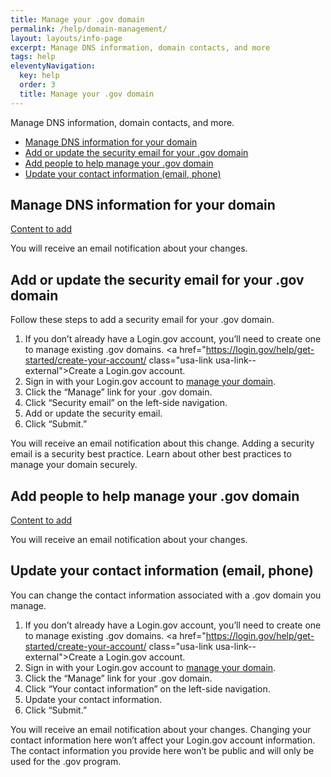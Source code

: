 ```yaml
---
title: Manage your .gov domain
permalink: /help/domain-management/
layout: layouts/info-page
excerpt: Manage DNS information, domain contacts, and more
tags: help
eleventyNavigation:
  key: help
  order: 3
  title: Manage your .gov domain
---
```


Manage DNS information, domain contacts, and more.
 
- [Manage DNS information for your domain](#manage-dns-information-for-your-domain)
- [Add or update the security email for your .gov domain](#add-or-update-the-security-email-for-your-.gov-domain)
- [Add people to help manage your .gov domain](#add-people-to-help-manage-your-.gov-domain)
- [Update your contact information (email, phone)](#update-your-contact-information-(email%2C-phone))

## Manage DNS information for your domain

[Content to add](#)

You will receive an email notification about your changes. 

## Add or update the security email for your .gov domain

Follow these steps to add a security email for your .gov domain.

1. If you don’t already have a Login.gov account, you’ll need to create one to manage existing .gov domains. <a href="https://login.gov/help/get-started/create-your-account/ class="usa-link usa-link--external">Create a Login.gov account</a>. 
2. Sign in with your Login.gov account to <a href="#">manage your domain</a>.  
3. Click the “Manage” link for your .gov domain.
4. Click “Security email” on the left-side navigation.
5. Add or update the security email.
6. Click “Submit.”

You will receive an email notification about this change. Adding a security email is a security best practice. Learn about other best practices to manage your domain securely.  

## Add people to help manage your .gov domain
[Content to add](#)

You will receive an email notification about your changes. 

## Update your contact information (email, phone)

You can change the contact information associated with a .gov domain you manage.

1. If you don’t already have a Login.gov account, you’ll need to create one to manage existing .gov domains. <a href="https://login.gov/help/get-started/create-your-account/ class="usa-link usa-link--external">Create a Login.gov account</a>.
2. Sign in with your Login.gov account to <a href="#">manage your domain</a>.  
3. Click the “Manage” link for your .gov domain.
4. Click “Your contact information” on the left-side navigation.
5. Update your contact information.
6. Click “Submit.”

You will receive an email notification about your changes. Changing your contact information here won’t affect your Login.gov account information. The contact information you provide here won’t be public and will only be used for the .gov program.

